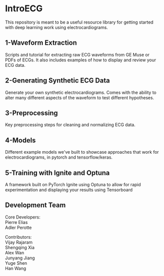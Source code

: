 # IntroECG

This repository is meant to be a useful resource library for getting started with deep learning work using electrocardiograms. 

## 1-Waveform Extraction
Scripts and tutorial for extracting raw ECG waveforms from GE Muse or PDFs of ECGs. It also includes examples of how to display and review your ECG data. 

## 2-Generating Synthetic ECG Data
Generate your own synthetic electrocardiograms. Comes with the ability to alter many different aspects of the waveform to test different hypotheses.

## 3-Preprocessing
Key preprocessing steps for cleaning and normalizing ECG data. 

## 4-Models
Different example models we've built to showcase approaches that work for electrocardiograms, in pytorch and tensorflow/keras.

## 5-Training with Ignite and Optuna
A framework built on PyTorch Ignite using Optuna to allow for rapid experimentation and displaying your results using Tensorboard

## Development Team
Core Developers:<br>
Pierre Elias<br>
Adler Perotte<br>

Contributors:<br>
Vijay Rajaram<br>
Shengqing Xia<br>
Alex Wan<br>
Junyang Jiang<br>
Yuge Shen<br>
Han Wang<br>
